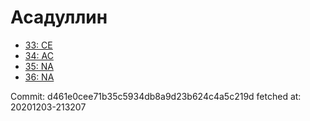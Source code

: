 # Асадуллин
- [33: CE](33.md)
- [34: AC](34.md)
- [35: NA](35.md)
- [36: NA](36.md)

Commit: d461e0cee71b35c5934db8a9d23b624c4a5c219d
 fetched at: 20201203-213207
